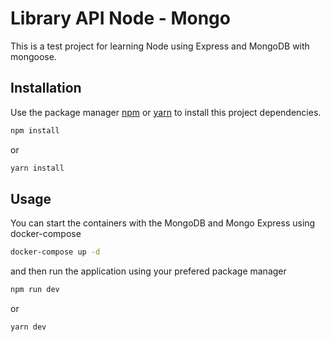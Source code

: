 # Library API Node - Mongo

This is a test project for learning Node using Express and MongoDB with mongoose. 

## Installation

Use the package manager [npm](https://www.npmjs.com/) or [yarn](https://yarnpkg.com/) to install this project dependencies.

```bash
npm install
```
or
```bash
yarn install
```

## Usage
You can start the containers with the MongoDB and Mongo Express using docker-compose
```bash
docker-compose up -d
```
and then run the application using your prefered package manager
```bash
npm run dev
```
or
```bash
yarn dev
```
